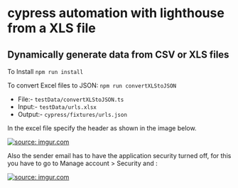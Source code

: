 # cypress automation with lighthouse from a XLS file 

## Dynamically generate data from CSV or XLS files

To Install `npm run install` 

To convert Excel files to JSON: `npm run convertXLStoJSON`

- File:- `testData/convertXLStoJSON.ts`
- Input:- `testData/urls.xlsx`
- Output:- `cypress/fixtures/urls.json`

In the excel file specify the header as shown in the image below. 

<a href="https://imgur.com/d0dtzUr"><img src="https://i.imgur.com/d0dtzUr.png" title="source: imgur.com" /></a>

Also the sender email has to have the application security turned off, for this you have to go to Manage account > Security and : 

<a href="https://imgur.com/AFKoGbP"><img src="https://i.imgur.com/AFKoGbP.png" title="source: imgur.com" /></a>
